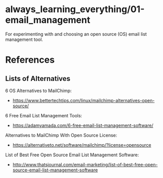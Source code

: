 # always_learning_everything/01-email_management

For experimenting with and choosing an open source (OS) email list management tool.

# References

## Lists of Alternatives

6 OS Alternatives to MailChimp:
- https://www.bettertechtips.com/linux/mailchimp-alternatives-open-source/

6 Free Email List Management Tools:
- https://adamyamada.com/6-free-email-list-management-software/

Alternatives to MailChimp With Open Source License:
- https://alternativeto.net/software/mailchimp/?license=opensource

List of Best Free Open Source Email List Management Software:
- http://www.thatsjournal.com/email-marketing/list-of-best-free-open-source-email-list-management-software

